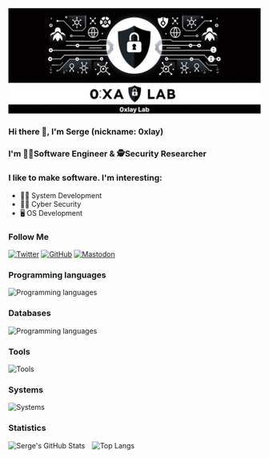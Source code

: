 <div align="center">
    <img src="assets/header/0xlay_lab.png" alt="0xlay Lab">
</div>

### Hi there 👋, I'm Serge (nickname: 0xlay)

### I'm 👨‍💻Software Engineer & 🕵️‍Security Researcher

### I like to make software. I'm interesting:
- 👨‍💻 System Development
- 🕵️‍♂️ Cyber Security
- 🖥️ OS Development

### Follow Me
[![Twitter](https://skillicons.dev/icons?i=twitter&theme=light)](https://twitter.com/0xlay)
[![GitHub](https://skillicons.dev/icons?i=github&theme=light)](https://github.com/0xlay)
[![Mastodon](https://skillicons.dev/icons?i=mastodon&theme=light)](https://mastodon.social/@0xlay)

### Programming languages
![Programming languages](https://skillicons.dev/icons?i=cpp,c,rust,python,bash,powershell,ts,html,css&perline=10&theme=light)

### Databases
![Programming languages](https://skillicons.dev/icons?i=sqlite,mysql&perline=10&theme=light)

### Tools
![Tools](https://skillicons.dev/icons?i=cmake,docker,git,vscode,&perline=10&theme=light)

### Systems
![Systems](https://skillicons.dev/icons?i=windows,apple,linux&perline=10&theme=light)

### Statistics
<div align="left">
    <img src="https://github-readme-stats.vercel.app/api?username=0xlay&count_private=true&show_icons=true&theme=material-palenight" alt="Serge's GitHub Stats" style="display: inline-block; margin-right: 10px;"/>
    <img src="https://github-readme-stats.vercel.app/api/top-langs/?username=0xlay&layout=compact&theme=material-palenight" alt="Top Langs" style="display: inline-block; margin-right: 10px;"/>
</div>
